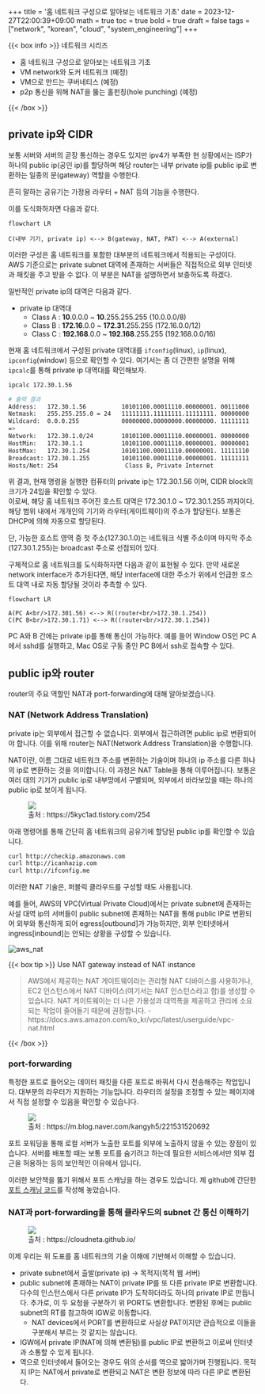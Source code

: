 +++
title = '홈 네트워크 구성으로 알아보는 네트워크 기초'
date = 2023-12-27T22:00:39+09:00
math = true
toc = true
bold = true
draft = false
tags = ["network", "korean", "cloud", "system_engineering"]
+++

{{< box info >}}
네트워크 시리즈

-   홈 네트워크 구성으로 알아보는 네트워크 기초
-   VM network와 도커 네트워크 (예정)
-   VM으로 만드는 쿠버네티스 (예정)
-   p2p 통신을 위해 NAT을 뚫는 홀펀칭(hole punching) (예정)

{{< /box >}}

## private ip와 CIDR

보통 서버와 서버의 곧장 통신하는 경우도 있지만 ipv4가 부족한 현 상황에서는 ISP가 하나의 public ip(공인 ip)를 할당하며 해당 router는 내부 private ip를 public ip로 변환하는 일종의 문(gateway) 역할을 수행한다.

흔히 말하는 공유기는 가정용 라우터 + NAT 등의 기능을 수행한다.

이를 도식화하자면 다음과 같다.

```mermaid
flowchart LR

C(내부 기기, private ip) <--> B(gateway, NAT, PAT) <--> A(external)
```

이러한 구성은 홈 네트워크를 포함한 대부분의 네트워크에서 적용되는 구성이다.  
AWS 기준으로는 private subnet 대역에 존재하는 서버들은 직접적으로 외부 인터넷과 패킷을 주고 받을 수 없다. 이 부분은 NAT을 설명하면서 보충하도록 하겠다.

일반적인 private ip의 대역은 다음과 같다.

-   private ip 대역대
    -   Class A : **10**.0.0.0 ~ **10**.255.255.255 (10.0.0.0/8)
    -   Class B : **172.16**.0.0 ~ **172.31**.255.255 (172.16.0.0/12)
    -   Class C : **192.168**.0.0 ~ **192.168**.255.255 (192.168.0.0/16)

현재 홈 네트워크에서 구성된 private 대역대를 `ifconfig`(linux), `ip`(linux), `ipconfig`(window) 등으로 확인할 수 있다. 여기서는 좀 더 간편한 설명을 위해 `ipcalc`를 통해 private ip 대역대를 확인해보자.

```bash
ipcalc 172.30.1.56

# 출력 결과
Address:   172.30.1.56          10101100.00011110.00000001. 00111000
Netmask:   255.255.255.0 = 24   11111111.11111111.11111111. 00000000
Wildcard:  0.0.0.255            00000000.00000000.00000000. 11111111
=>
Network:   172.30.1.0/24        10101100.00011110.00000001. 00000000
HostMin:   172.30.1.1           10101100.00011110.00000001. 00000001
HostMax:   172.30.1.254         10101100.00011110.00000001. 11111110
Broadcast: 172.30.1.255         10101100.00011110.00000001. 11111111
Hosts/Net: 254                   Class B, Private Internet
```

위 결과, 현재 명령을 실행한 컴퓨터의 private ip는 172.30.1.56 이며, CIDR block의 크기가 24임을 확인할 수 있다.  
이로써, 해당 홈 네트워크 주어진 호스트 대역은 172.30.1.0 ~ 172.30.1.255 까지이다. 해당 범위 내에서 개개인의 기기와 라우터(게이트웨이)의 주소가 할당된다. 보통은 DHCP에 의해 자동으로 할당된다.

단, 가능한 호스트 영역 중 첫 주소(127.30.1.0)는 네트워크 식별 주소이며 마지막 주소(127.30.1.255)는 broadcast 주소로 선점되어 있다.

구체적으로 홈 네트워크를 도식화하자면 다음과 같이 표현될 수 있다. 만약 새로운 network interface가 추가된다면, 해당 interface에 대한 주소가 위에서 언급한 호스트 대역 내로 자동 할당될 것이라 추측할 수 있다.

```mermaid
flowchart LR

A(PC A<br/>172.301.56) <--> R((router<br/>172.30.1.254))
C(PC B<br/>172.30.1.71) <--> R((router<br/>172.30.1.254))
```

PC A와 B 간에는 private ip를 통해 통신이 가능하다. 예를 들어 Window OS인 PC A에서 sshd를 실행하고, Mac OS로 구동 중인 PC B에서 ssh로 접속할 수 있다.

## public ip와 router

router의 주요 역할인 NAT과 port-forwarding에 대해 알아보겠습니다.

### NAT (Network Address Translation)

private ip는 외부에서 접근할 수 없습니다. 외부에서 접근하려면 public ip로 변환되어야 합니다. 이를 위해 router는 NAT(Network Address Translation)을 수행합니다.

NAT이란, 이름 그대로 네트워크 주소를 변환하는 기술이며 하나의 ip 주소를 다른 하나의 ip로 변환하는 것을 의미합니다. 이 과정은 NAT Table을 통해 이루어집니다. 보통은 여러 대의 기기가 public ip로 내부망에서 구별되며, 외부에서 바라보았을 때는 하나의 public ip로 보이게 됩니다.

<figure>
<img src="./NAT.png">
<figcaption>출처 : https://5kyc1ad.tistory.com/254</figcaption>
</figure>

아래 명령어를 통해 간단히 홈 네트워크의 공유기에 할당된 public ip를 확인할 수 있습니다.

```bash
curl http://checkip.amazonaws.com
curl http://icanhazip.com
curl http://ifconfig.me
```

이러한 NAT 기술은, 퍼블릭 클라우드를 구성할 때도 사용됩니다.

예를 들어, AWS의 VPC(Virtual Private Cloud)에서는 private subnet에 존재하는 사설 대역 ip의 서버들이 public subnet에 존재하는 NAT을 통해 public IP로 변환되어 외부와 통신하게 되어 egress[outbound]가 가능하지만, 외부 인터넷에서 ingress[inbound]는 안되는 상황을 구성할 수 있습니다.

![aws_nat](./aws_nat_instance.png)

{{< box tip >}}
Use NAT gateway instead of NAT instance

<blockquote>
AWS에서 제공하는 NAT 게이트웨이라는 관리형 NAT 디바이스를 사용하거나, EC2 인스턴스에서 NAT 디바이스(여기서는 NAT 인스턴스라고 함)를 생성할 수 있습니다. NAT 게이트웨이는 더 나은 가용성과 대역폭을 제공하고 관리에 소요되는 작업이 줄어들기 때문에 권장합니다.
- https://docs.aws.amazon.com/ko_kr/vpc/latest/userguide/vpc-nat.html
</blockquote>
{{< /box >}}

### port-forwarding

특정한 포트로 들어오는 데이터 패킷을 다른 포트로 바꿔서 다시 전송해주는 작업입니다. 대부분의 라우터가 지원하는 기능입니다. 라우터의 설정을 조정할 수 있는 페이지에서 직접 설정할 수 있음을 확인할 수 있습니다.

<figure>
<img src="./forwarding.jpeg">
<figcaption>출처 : https://m.blog.naver.com/kangyh5/221531520692</figcaption>
</figure>

포트 포워딩을 통해 로컬 서버가 노출한 포트를 외부에 노출하지 않을 수 있는 장점이 있습니다. 서버를 배포할 때는 보통 포트를 숨기려고 하는데 필요한 서비스에서만 외부 접근을 허용하는 등의 보안적인 이유에서 입니다.

이러한 보안책을 뚫기 위해서 포트 스캐닝을 하는 경우도 있습니다. 제 github에 간단한 [포트 스캐닝 코드](https://github.com/DarrenKwonDev/netproc/blob/master/port_scanning/main.py)를 작성해 놓았습니다.

### NAT과 port-forwarding을 통해 클라우드의 subnet 간 통신 이해하기

<figure>
<img src="./cloud_network.png">
<figcaption>출처 : https://cloudneta.github.io/</figcaption>
</figure>

이제 우리는 위 도표를 홈 네트워크의 기술 이해에 기반해서 이해할 수 있습니다.

-   private subnet에서 출발(private ip) → 목적지(목적 웹 서버)
-   public subnet에 존재하는 NAT이 private IP를 또 다른 private IP로 변환합니다. 다수의 인스턴스에서 다른 private IP가 도착하더라도 하나의 private IP로 만듭니다. 추가로, 이 두 요청을 구분하기 위 PORT도 변환합니다. 변환된 후에는 public subnet의 RT를 참고하여 IGW로 이동합니다.
    -   NAT devices에서 PORT를 변환하므로 사실상 PAT이지만 관습적으로 이들을 구분해서 부르는 것 같지는 않습니다.
-   IGW에서 private IP(NAT에 의해 변환됨)를 public IP로 변환하고 이로써 인터넷과 소통할 수 있게 됩니다.
-   역으로 인터넷에서 들어오는 경우도 위의 순서를 역으로 밟아가며 진행됩니다. 목적지 IP는 NAT에서 private로 변환되고 NAT은 변환 정보에 따라 다른 IP로 변환된다.
